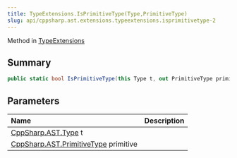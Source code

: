 ```yaml
---
title: TypeExtensions.IsPrimitiveType(Type,PrimitiveType)
slug: api/cppsharp.ast.extensions.typeextensions.isprimitivetype-2
---
```

Method in [TypeExtensions](/api/cppsharp/ast/extensions/typeextensions)

## Summary



```csharp
public static bool IsPrimitiveType(this Type t, out PrimitiveType primitive)
```

## Parameters

|Name|Description|
|:---|:---|
|[CppSharp.AST.Type](/api/cppsharp/ast/type) t||
|[CppSharp.AST.PrimitiveType](/api/cppsharp/ast/primitivetype) primitive||

